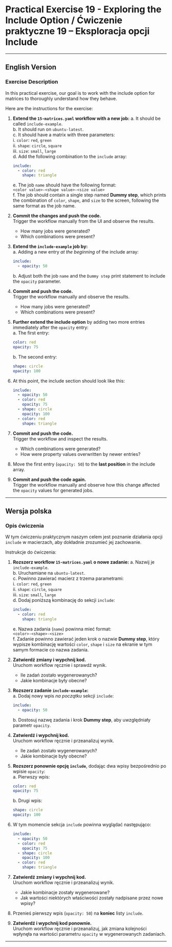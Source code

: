 
# Practical Exercise 19 - Exploring the Include Option / Ćwiczenie praktyczne 19 – Eksploracja opcji Include

---

## **English Version**

### Exercise Description

In this practical exercise, our goal is to work with the include option for matrices to thoroughly understand how they behave.

Here are the instructions for the exercise:

1. **Extend the `15-matrices.yaml` workflow with a new job:**
   a. It should be called `include-example`.  
   b. It should run on `ubuntu-latest`.  
   c. It should have a matrix with three parameters:  
      i. `color`: `red`, `green`  
      ii. `shape`: `circle`, `square`  
      iii. `size`: `small`, `large`  
   d. Add the following combination to the `include` array:  
      ```yaml
      include:
        - color: red
          shape: triangle
      ```  
   e. The job `name` should have the following format:  
      `<color value>-<shape value>-<size value>`  
   f. The job should contain a single step named **Dummy step**, which prints the combination of `color`, `shape`, and `size` to the screen, following the same format as the job name.

2. **Commit the changes and push the code.**  
   Trigger the workflow manually from the UI and observe the results.  
   - How many jobs were generated?  
   - Which combinations were present?  

3. **Extend the `include-example` job by:**  
   a. Adding a new entry *at the beginning* of the include array:  
      ```yaml
      include:
        - opacity: 50
      ```  
   b. Adjust both the job `name` and the `Dummy step` print statement to include the `opacity` parameter.

4. **Commit and push the code.**  
   Trigger the workflow manually and observe the results.  
   - How many jobs were generated?  
   - Which combinations were present?  

5. **Further extend the include option** by adding two more entries immediately after the `opacity` entry:  
   a. The first entry:  
      ```yaml
      color: red
      opacity: 75
      ```  
   b. The second entry:  
      ```yaml
      shape: circle
      opacity: 100
      ```  

6. At this point, the include section should look like this:
   ```yaml
   include:
     - opacity: 50
     - color: red
       opacity: 75
     - shape: circle
       opacity: 100
     - color: red
       shape: triangle
   ```

7. **Commit and push the code.**  
   Trigger the workflow and inspect the results.  
   - Which combinations were generated?  
   - How were property values overwritten by newer entries?  

8. Move the first entry (`opacity: 50`) to the **last position** in the include array.

9. **Commit and push the code again.**  
   Trigger the workflow manually and observe how this change affected the `opacity` values for generated jobs.

---

## **Wersja polska**

### Opis ćwiczenia

W tym ćwiczeniu praktycznym naszym celem jest poznanie działania opcji `include` w macierzach, aby dokładnie zrozumieć jej zachowanie.

Instrukcje do ćwiczenia:

1. **Rozszerz workflow `15-matrices.yaml` o nowe zadanie:**
   a. Nazwij je `include-example`.  
   b. Uruchamiane na `ubuntu-latest`.  
   c. Powinno zawierać macierz z trzema parametrami:  
      i. `color`: `red`, `green`  
      ii. `shape`: `circle`, `square`  
      iii. `size`: `small`, `large`  
   d. Dodaj poniższą kombinację do sekcji `include`:  
      ```yaml
      include:
        - color: red
          shape: triangle
      ```  
   e. Nazwa zadania (`name`) powinna mieć format:  
      `<color>-<shape>-<size>`  
   f. Zadanie powinno zawierać jeden krok o nazwie **Dummy step**, który wypisze kombinację wartości `color`, `shape` i `size` na ekranie w tym samym formacie co nazwa zadania.

2. **Zatwierdź zmiany i wypchnij kod.**  
   Uruchom workflow ręcznie i sprawdź wynik.  
   - Ile zadań zostało wygenerowanych?  
   - Jakie kombinacje były obecne?  

3. **Rozszerz zadanie `include-example`:**  
   a. Dodaj nowy wpis *na początku* sekcji `include`:  
      ```yaml
      include:
        - opacity: 50
      ```  
   b. Dostosuj nazwę zadania i krok **Dummy step**, aby uwzględniały parametr `opacity`.

4. **Zatwierdź i wypchnij kod.**  
   Uruchom workflow ręcznie i przeanalizuj wynik.  
   - Ile zadań zostało wygenerowanych?  
   - Jakie kombinacje były obecne?  

5. **Rozszerz ponownie opcję `include`**, dodając dwa wpisy bezpośrednio po wpisie `opacity`:  
   a. Pierwszy wpis:  
      ```yaml
      color: red
      opacity: 75
      ```  
   b. Drugi wpis:  
      ```yaml
      shape: circle
      opacity: 100
      ```  

6. W tym momencie sekcja `include` powinna wyglądać następująco:  
   ```yaml
   include:
     - opacity: 50
     - color: red
       opacity: 75
     - shape: circle
       opacity: 100
     - color: red
       shape: triangle
   ```

7. **Zatwierdź zmiany i wypchnij kod.**  
   Uruchom workflow ręcznie i przeanalizuj wynik.  
   - Jakie kombinacje zostały wygenerowane?  
   - Jak wartości niektórych właściwości zostały nadpisane przez nowe wpisy?  

8. Przenieś pierwszy wpis (`opacity: 50`) na **koniec** listy `include`.

9. **Zatwierdź i wypchnij kod ponownie.**  
   Uruchom workflow ręcznie i przeanalizuj, jak zmiana kolejności wpłynęła na wartości parametru `opacity` w wygenerowanych zadaniach.

---
